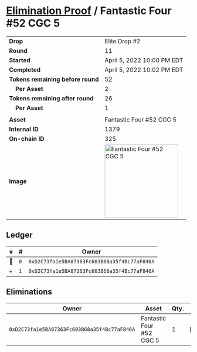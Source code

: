 # [Elimination Proof](./readme.md) / Fantastic Four #52 CGC 5

|||
|---|---|
| **Drop** | Elite Drop #2 |
| **Round** | 11 |
| **Started** | April 5, 2022 10:00 PM EDT |
| **Completed** | April 5, 2022 10:02 PM EDT |
| **Tokens remaining before round** | 52 |
| **&nbsp;&nbsp;&nbsp;&nbsp;Per Asset** | 2 |
| **Tokens remaining after round** | 26 |
| **&nbsp;&nbsp;&nbsp;&nbsp;Per Asset** | 1 |
| | |
| **Asset** | Fantastic Four #52 CGC 5 |
| **Internal ID** | 1379 |
| **On-chain ID** | 325 |
| **Image** | <img src="https://tcdn.blokpax.com/95e5eeed-5f0b-4557-998c-e8ec96fa26dc/9a8e7e9e80a743c35490618a92e13c949471e0ce97c20dfffaf9417b43e448c8.png" height="200" alt="Fantastic Four #52 CGC 5" /> |

## Ledger

| 💀 | # | Owner |
| --- | --- | --- |
| 👑 | `0` | `0xD2C73fa1e5BA87363Fc603B68a35f4Bc77aF846A` |
| 💀 | `1` | `0xD2C73fa1e5BA87363Fc603B68a35f4Bc77aF846A` |


## Eliminations

| Owner | Asset | Qty. | Transaction |
| --- | --- | --- | --- |
| `0xD2C73fa1e5BA87363Fc603B68a35f4Bc77aF846A` | Fantastic Four #52 CGC 5 | 1 | [Polygonscan](https://polygonscan.com/tx/0x8110c1bfaa5b5136686d8e9e261f7ee9c4cc4acbbce708be3133cdf85bdfa93e) |
